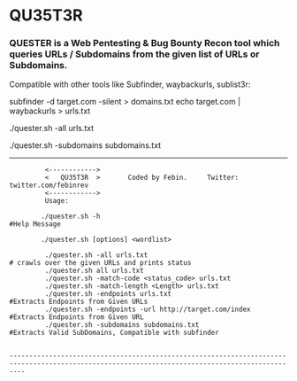 # QU35T3R

### QUESTER is a Web Pentesting &amp; Bug Bounty Recon tool which queries URLs / Subdomains from the given list of URLs or Subdomains.

Compatible with other tools like Subfinder, waybackurls, sublist3r:

subfinder -d target.com -silent > domains.txt
echo target.com | waybackurls > urls.txt


./quester.sh -all urls.txt

./quester.sh -subdomains subdomains.txt

----------------------------------------------------------------------------------------------------------------------------------------------

             <------------>
             <   QU35T3R  >       Coded by Febin.     Twitter: twitter.com/febinrev
             <------------>	
             Usage:
	
            ./quester.sh -h                                                     #Help Message

            ./quester.sh [options] <wordlist>
 
             ./quester.sh -all urls.txt                                         # crawls over the given URLs and prints status
             ./quester.sh all urls.txt
             ./quester.sh -match-code <status_code> urls.txt
             ./quester.sh -match-length <Length> urls.txt
             ./quester.sh -endpoints urls.txt                                   #Extracts Endpoints from Given URLs
             ./quester.sh -endpoints -url http://target.com/index               #Extracts Endpoints from Given URL
             ./quester.sh -subdomains subdomains.txt                            #Extracts Valid SubDomains, Compatible with subfinder


    ------------------------------------------------------------------------------------------------------------------------------------------------

